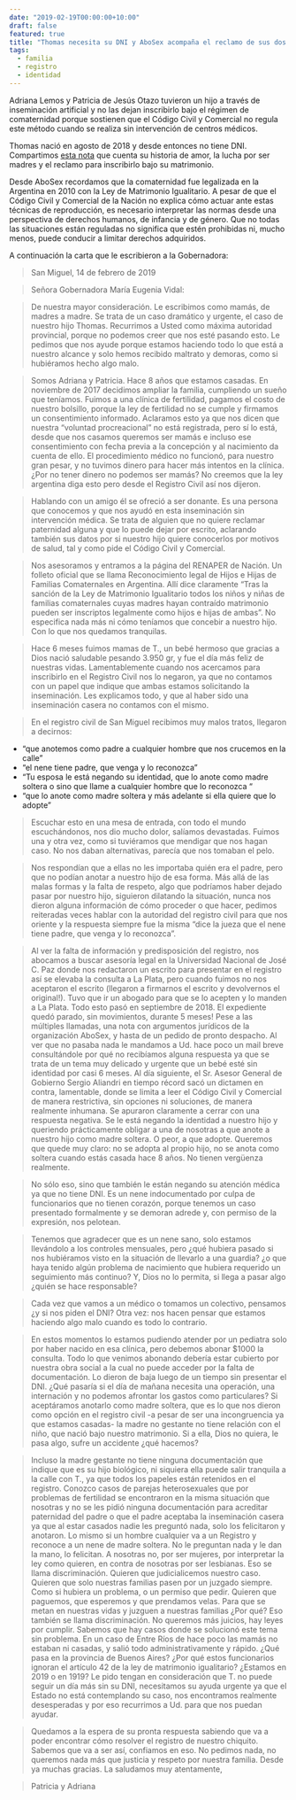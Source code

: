 ```yaml
---
date: "2019-02-19T00:00:00+10:00"
draft: false
featured: true
title: "Thomas necesita su DNI y AboSex acompaña el reclamo de sus dos mamás a la provincia de Bs.As"
tags:
  - familia
  - registro
  - identidad
---
```


Adriana Lemos y Patricia de Jesús Otazo tuvieron un hijo a través de inseminación artificial y no las dejan inscribirlo bajo el régimen de comaternidad porque sostienen que el Código Civil y Comercial no regula este método cuando se realiza sin intervención de centros médicos. 

Thomas nació en agosto de 2018 y desde entonces no tiene DNI. Compartimos [esta nota]("https://www.lanacion.com.ar/2221681-dos-mujeres-tuvieron-bebe-inseminacion-casera-luchan") que cuenta su historia de amor, la lucha por ser madres y el reclamo para inscribirlo bajo su matrimonio. 

Desde AboSex recordamos que la comaternidad fue legalizada en la Argentina en 2010 con la Ley de Matrimonio Igualitario. A pesar de que el Código Civil y Comercial de la Nación no explica cómo actuar ante estas técnicas de reproducción,  es necesario interpretar las normas desde una perspectiva de derechos humanos, de infancia y de género. Que no todas las situaciones están reguladas no significa que estén prohibidas ni, mucho menos, puede conducir a limitar derechos adquiridos.

A continuación la carta que le escribieron a la Gobernadora:

> San Miguel, 14 de febrero de 2019

> Señora Gobernadora María Eugenia Vidal:

> De nuestra mayor consideración. Le escribimos como mamás, de madres a madre. Se trata de un caso dramático y urgente, el caso de nuestro hijo Thomas. Recurrimos a Usted como máxima autoridad provincial, porque no podemos creer que nos esté pasando esto. Le pedimos que nos ayude porque estamos haciendo todo lo que está a nuestro alcance y solo hemos recibido maltrato y demoras, como si hubiéramos hecho algo malo.

> Somos Adriana y Patricia. Hace 8 años que estamos casadas. En noviembre de 2017 decidimos ampliar la familia, cumpliendo un sueño que teníamos. Fuimos a una clínica de fertilidad, pagamos el costo de nuestro bolsillo, porque la ley de fertilidad no se cumple y firmamos un consentimiento informado. Aclaramos esto ya que nos dicen que nuestra “voluntad procreacional” no está registrada, pero sí lo está, desde que nos casamos queremos ser mamás e incluso ese consentimiento con fecha previa a la concepción y al nacimiento da cuenta de ello. El procedimiento médico no funcionó, para nuestro gran pesar, y no tuvimos dinero para hacer más intentos en la clínica. ¿Por no tener dinero no podemos ser mamás? No creemos que la ley argentina diga esto pero desde el Registro Civil así nos dijeron.

> Hablando con un amigo él se ofreció a ser donante. Es una persona que conocemos y que nos ayudó en esta inseminación sin intervención médica. Se trata de alguien que no quiere reclamar paternidad alguna y que lo puede dejar por escrito, aclarando también sus datos por si nuestro hijo quiere conocerlos por motivos de salud, tal y como pide el Código Civil y Comercial.

> Nos asesoramos y entramos a la página del RENAPER de Nación. Un folleto oficial que se llama Reconocimiento legal de Hijos e Hijas de Familias Comaternales en Argentina. Allí dice claramente “Tras la sanción de la Ley de Matrimonio Igualitario todos los niños y niñas de familias comaternales cuyas madres hayan contraído matrimonio pueden ser inscriptos legalmente como hijos e hijas de ambas”. No especifica nada más ni cómo teníamos que concebir a nuestro hijo. Con lo que nos
quedamos tranquilas.

> Hace 6 meses fuimos mamas de T., un bebé hermoso que gracias a Dios nació saludable pesando 3.950 gr, y fue el día más feliz de nuestras vidas. Lamentablemente cuando nos acercamos para inscribirlo en el Registro Civil nos lo negaron, ya que no contamos con un papel que indique que ambas estamos solicitando la inseminación. Les explicamos todo, y que al haber sido una inseminación casera no contamos con el mismo.

> En el registro civil de San Miguel recibimos muy malos tratos, llegaron a decirnos:

- “que anotemos como padre a cualquier hombre que nos crucemos en la calle”
- “el nene tiene padre, que venga y lo reconozca”
- “Tu esposa le está negando su identidad, que lo anote como madre soltera o sino que llame
a cualquier hombre que lo reconozca “
- “que lo anote como madre soltera y más adelante si ella quiere que lo adopte”

> Escuchar esto en una mesa de entrada, con todo el mundo escuchándonos, nos dio mucho dolor, salíamos devastadas. Fuimos una y otra vez, como si tuviéramos que mendigar que nos hagan caso. No nos daban alternativas, parecía que nos tomaban el pelo.

> Nos respondían que a ellas no les importaba quién era el padre, pero que no podían anotar a nuestro hijo de esa forma. Más allá de las malas formas y la falta de respeto, algo que podríamos haber dejado pasar por nuestro hijo, siguieron dilatando la situación, nunca nos dieron alguna información de cómo proceder o que hacer, pedimos reiteradas veces hablar con la autoridad del registro civil
para que nos oriente y la respuesta siempre fue la misma “dice la jueza que el nene tiene padre, que venga y lo reconozca”.

> Al ver la falta de información y predisposición del registro, nos abocamos a buscar asesoría legal en la Universidad Nacional de José C. Paz donde nos redactaron un escrito para presentar en el registro así se elevaba la consulta a La Plata, pero cuando fuimos no nos aceptaron el escrito (llegaron a firmarnos el escrito y devolvernos el original!). Tuvo que ir un abogado para que se lo acepten y lo
manden a La Plata. Todo esto pasó en septiembre de 2018.
El expediente quedó parado, sin movimientos, durante 5 meses! Pese a las múltiples llamadas, una nota con argumentos jurídicos de la organización AboSex, y hasta de un pedido de pronto despacho. Al ver que no pasaba nada le mandamos a Ud. hace poco un mail breve consultándole por qué no recibíamos alguna respuesta ya que se trata de un tema muy delicado y urgente que un bebé esté sin identidad por casi 6 meses.
Al día siguiente, el Sr. Asesor General de Gobierno Sergio Aliandri en tiempo récord sacó un dictamen en contra, lamentable, donde se limita a leer el Código Civil y Comercial de manera restrictiva, sin opciones ni soluciones, de manera realmente inhumana. Se apuraron claramente a cerrar con una respuesta negativa.
Se le está negando la identidad a nuestro hijo y queriendo prácticamente obligar a una de nosotras a que anote a nuestro hijo como madre soltera. O peor, a que adopte. Queremos que quede muy claro: no se adopta al propio hijo, no se anota como soltera cuando estás casada hace 8 años. No tienen vergüenza realmente.

> No sólo eso, sino que también le están negando su atención médica ya que no tiene DNI. Es un nene indocumentado por culpa de funcionarios que no tienen corazón, porque tenemos un caso presentado formalmente y se demoran adrede y, con permiso de la expresión, nos pelotean.

> Tenemos que agradecer que es un nene sano, solo estamos llevándolo a los controles mensuales, pero ¿qué hubiera pasado si nos hubiéramos visto en la situación de llevarlo a una guardia? ¿o que haya tenido algún problema de nacimiento que hubiera requerido un seguimiento más continuo? Y, Dios no lo permita, si llega a pasar algo ¿quién se hace responsable?

> Cada vez que vamos a un médico o tomamos un colectivo, pensamos ¿y si nos piden el DNI? Otra vez: nos hacen pensar que estamos haciendo algo malo cuando es todo lo contrario.

> En estos momentos lo estamos pudiendo atender por un pediatra solo por haber nacido en esa clínica, pero debemos abonar $1000 la consulta. Todo lo que venimos abonando debería estar cubierto por nuestra obra social a la cual no puede acceder por la falta de documentación. Lo dieron de baja luego de un tiempo sin presentar el DNI.
¿Qué pasaría si el día de mañana necesita una operación, una internación y no podemos afrontar los gastos como particulares? Si aceptáramos anotarlo como madre soltera, que es lo que nos dieron como opción en el registro civil -a pesar de ser una incongruencia ya que estamos casadas- la madre no gestante no tiene relación con el niño, que nació bajo nuestro matrimonio. Si a ella, Dios no
quiera, le pasa algo, sufre un accidente ¿qué hacemos?

> Incluso la madre gestante no tiene ninguna documentación que indique que es su hijo biológico, ni siquiera ella puede salir tranquila a la calle con T., ya que todos los papeles están retenidos en el registro.
Conozco casos de parejas heterosexuales que por problemas de fertilidad se encontraron en la misma situación que nosotras y no se les pidió ninguna documentación para acreditar paternidad del padre o que el padre aceptaba la inseminación casera ya que al estar casados nadie les preguntó nada, solo los felicitaron y anotaron. Lo mismo si un hombre cualquier va a un Registro y reconoce a un nene de madre soltera. No le preguntan nada y le dan la mano, lo felicitan. A nosotras no, por ser mujeres, por interpretar la ley como quieren, en contra de nosotras por ser lesbianas. Eso se llama discriminación.
Quieren que judicialicemos nuestro caso. Quieren que solo nuestras familias pasen por un juzgado siempre. Como si hubiera un problema, o un permiso que pedir. Quieren que paguemos, que esperemos y que prendamos velas. Para que se metan en nuestras vidas y juzguen a nuestras familias ¿Por qué? Eso también se llama discriminación. No queremos más juicios, hay leyes por cumplir.
Sabemos que hay casos donde se solucionó este tema sin problema. En un caso de Entre Ríos de hace poco las mamás no estaban ni casadas, y salió todo administrativamente y rápido. ¿Qué pasa en la provincia de Buenos Aires? ¿Por qué estos funcionarios ignoran el artículo 42 de la ley de matrimonio igualitario? ¿Estamos en 2019 o en 1919?
Le pido tengan en consideración que T. no puede seguir un día más sin su DNI, necesitamos su ayuda urgente ya que el Estado no está contemplando su caso, nos encontramos realmente desesperadas y por eso recurrimos a Ud. para que nos puedan ayudar.

> Quedamos a la espera de su pronta respuesta sabiendo que va a poder encontrar cómo resolver el registro de nuestro chiquito. Sabemos que va a ser así, confiamos en eso. No pedimos nada, no queremos nada más que justicia y respeto por nuestra familia. Desde ya muchas gracias.
La saludamos muy atentamente,

> Patricia y Adriana